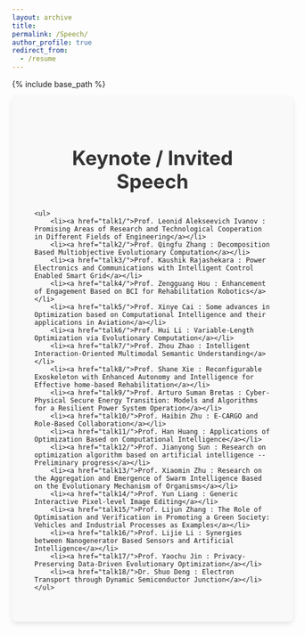 ```yaml
---
layout: archive
title: 
permalink: /Speech/
author_profile: true
redirect_from:
  - /resume
---
```


{% include base_path %}
<div class="speech-container">
    <h1>Keynote / Invited Speech</h1>

    <ul>
        <li><a href="talk1/">Prof. Leonid Alekseevich Ivanov : Promising Areas of Research and Technological Cooperation in Different Fields of Engineering</a></li>
        <li><a href="talk2/">Prof. Qingfu Zhang : Decomposition Based Multiobjective Evolutionary Computation</a></li>
        <li><a href="talk3/">Prof. Kaushik Rajashekara : Power Electronics and Communications with Intelligent Control Enabled Smart Grid</a></li>
        <li><a href="talk4/">Prof. Zengguang Hou : Enhancement of Engagement Based on BCI for Rehabilitation Robotics</a></li>
        <li><a href="talk5/">Prof. Xinye Cai : Some advances in Optimization based on Computational Intelligence and their applications in Aviation</a></li>
        <li><a href="talk6/">Prof. Hui Li : Variable-Length Optimization via Evolutionary Computation</a></li>
        <li><a href="talk7/">Prof. Zhou Zhao : Intelligent Interaction-Oriented Multimodal Semantic Understanding</a></li>
        <li><a href="talk8/">Prof. Shane Xie : Reconfigurable Exoskeleton with Enhanced Autonomy and Intelligence for Effective home-based Rehabilitation</a></li>
        <li><a href="talk9/">Prof. Arturo Suman Bretas : Cyber-Physical Secure Energy Transition: Models and Algorithms for a Resilient Power System Operation</a></li>
        <li><a href="talk10/">Prof. Haibin Zhu : E-CARGO and Role-Based Collaboration</a></li>
        <li><a href="talk11/">Prof. Han Huang : Applications of Optimization Based on Computational Intelligence</a></li>
        <li><a href="talk12/">Prof. Jianyong Sun : Research on optimization algorithm based on artificial intelligence -- Preliminary progress</a></li>
        <li><a href="talk13/">Prof. Xiaomin Zhu : Research on the Aggregation and Emergence of Swarm Intelligence Based on the Evolutionary Mechanism of Organisms</a></li>
        <li><a href="talk14/">Prof. Yun Liang : Generic Interactive Pixel-level Image Editing</a></li>
        <li><a href="talk15/">Prof. Lijun Zhang : The Role of Optimisation and Verification in Promoting a Green Society: Vehicles and Industrial Processes as Examples</a></li>
        <li><a href="talk16/">Prof. Lijie Li : Synergies between Nanogenerator Based Sensors and Artificial Intelligence</a></li>
        <li><a href="talk17/">Prof. Yaochu Jin : Privacy-Preserving Data-Driven Evolutionary Optimization</a></li>
        <li><a href="talk18/">Dr. Shuo Deng : Electron Transport through Dynamic Semiconductor Junction</a></li>
    </ul>
</div>

<style>
.speech-container {
    max-width: 2000px; /* 设置最大宽度 */
    margin: 0 auto; /* 自动左右边距以居中 */
    padding: 40px; /* 内边距 */
    background-color: #f9f9f9; /* 背景色 */
    border-radius: 8px; /* 圆角边框 */
    box-shadow: 0 4px 10px rgba(0, 0, 0, 0.1); /* 阴影效果 */
}

.speech-container h1 {
    font-size: 2.5em; /* 增大标题大小 */
    color: #333; /* 标题颜色 */
    margin-bottom: 30px; /* 标题与内容之间的间距 */
    text-align: center; /* 标题居中 */
}

.speech-container ul {
    list-style-type: none; /* 去掉默认的列表样式 */
    padding: 0; /* 去掉内边距 */
    text-align: left; /* 列表文本左对齐 */
}

.speech-container li {
    margin: 20px 0; /* 每个列表项之间的间距 */
    padding: 15px; /* 列表项内边距 */
    background-color: #fff; /* 列表项背景色 */
    border: 1px solid #ddd; /* 边框 */
    border-radius: 5px; /* 圆角边框 */
    transition: box-shadow 0.3s; /* 过渡效果 */
}

.speech-container li:hover {
    box-shadow: 0 4px 20px rgba(0, 0, 0, 0.1); /* 鼠标悬停效果 */
}
</style>
